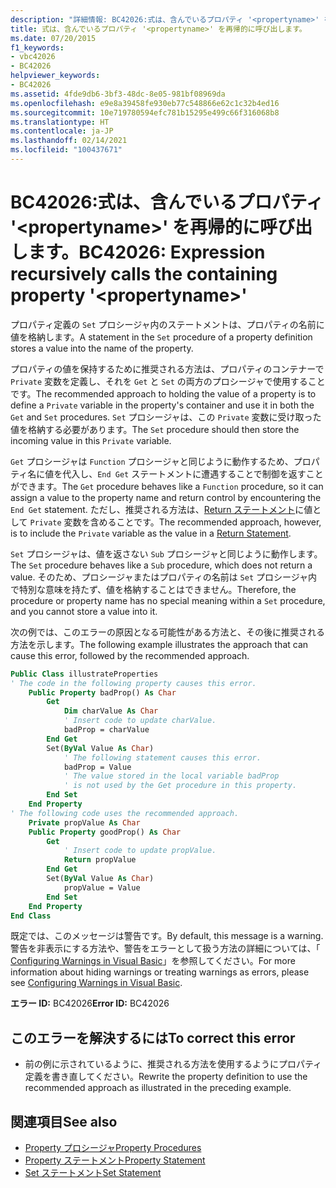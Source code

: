 ```yaml
---
description: "詳細情報: BC42026:式は、含んでいるプロパティ '<propertyname>' を再帰的に呼び出します。"
title: 式は、含んでいるプロパティ '<propertyname>' を再帰的に呼び出します。
ms.date: 07/20/2015
f1_keywords:
- vbc42026
- BC42026
helpviewer_keywords:
- BC42026
ms.assetid: 4fde9db6-3bf3-48dc-8e05-981bf08969da
ms.openlocfilehash: e9e8a39458fe930eb77c548866e62c1c32b4ed16
ms.sourcegitcommit: 10e719780594efc781b15295e499c66f316068b8
ms.translationtype: HT
ms.contentlocale: ja-JP
ms.lasthandoff: 02/14/2021
ms.locfileid: "100437671"
---
```

# <a name="bc42026-expression-recursively-calls-the-containing-property-propertyname"></a><span data-ttu-id="2d65c-103">BC42026:式は、含んでいるプロパティ '\<propertyname>' を再帰的に呼び出します。</span><span class="sxs-lookup"><span data-stu-id="2d65c-103">BC42026: Expression recursively calls the containing property '\<propertyname>'</span></span>

<span data-ttu-id="2d65c-104">プロパティ定義の `Set` プロシージャ内のステートメントは、プロパティの名前に値を格納します。</span><span class="sxs-lookup"><span data-stu-id="2d65c-104">A statement in the `Set` procedure of a property definition stores a value into the name of the property.</span></span>

 <span data-ttu-id="2d65c-105">プロパティの値を保持するために推奨される方法は、プロパティのコンテナーで `Private` 変数を定義し、それを `Get` と `Set` の両方のプロシージャで使用することです。</span><span class="sxs-lookup"><span data-stu-id="2d65c-105">The recommended approach to holding the value of a property is to define a `Private` variable in the property's container and use it in both the `Get` and `Set` procedures.</span></span> <span data-ttu-id="2d65c-106">`Set` プロシージャは、この `Private` 変数に受け取った値を格納する必要があります。</span><span class="sxs-lookup"><span data-stu-id="2d65c-106">The `Set` procedure should then store the incoming value in this `Private` variable.</span></span>

 <span data-ttu-id="2d65c-107">`Get` プロシージャは `Function` プロシージャと同じように動作するため、プロパティ名に値を代入し、`End Get` ステートメントに遭遇することで制御を返すことができます。</span><span class="sxs-lookup"><span data-stu-id="2d65c-107">The `Get` procedure behaves like a `Function` procedure, so it can assign a value to the property name and return control by encountering the `End Get` statement.</span></span> <span data-ttu-id="2d65c-108">ただし、推奨される方法は、[Return ステートメント](../statements/return-statement.md)に値として `Private` 変数を含めることです。</span><span class="sxs-lookup"><span data-stu-id="2d65c-108">The recommended approach, however, is to include the `Private` variable as the value in a [Return Statement](../statements/return-statement.md).</span></span>

 <span data-ttu-id="2d65c-109">`Set` プロシージャは、値を返さない `Sub` プロシージャと同じように動作します。</span><span class="sxs-lookup"><span data-stu-id="2d65c-109">The `Set` procedure behaves like a `Sub` procedure, which does not return a value.</span></span> <span data-ttu-id="2d65c-110">そのため、プロシージャまたはプロパティの名前は `Set` プロシージャ内で特別な意味を持たず、値を格納することはできません。</span><span class="sxs-lookup"><span data-stu-id="2d65c-110">Therefore, the procedure or property name has no special meaning within a `Set` procedure, and you cannot store a value into it.</span></span>

 <span data-ttu-id="2d65c-111">次の例では、このエラーの原因となる可能性がある方法と、その後に推奨される方法を示します。</span><span class="sxs-lookup"><span data-stu-id="2d65c-111">The following example illustrates the approach that can cause this error, followed by the recommended approach.</span></span>

```vb
Public Class illustrateProperties
' The code in the following property causes this error.
    Public Property badProp() As Char
        Get
            Dim charValue As Char
            ' Insert code to update charValue.
            badProp = charValue
        End Get
        Set(ByVal Value As Char)
            ' The following statement causes this error.
            badProp = Value
            ' The value stored in the local variable badProp
            ' is not used by the Get procedure in this property.
        End Set
    End Property
' The following code uses the recommended approach.
    Private propValue As Char
    Public Property goodProp() As Char
        Get
            ' Insert code to update propValue.
            Return propValue
        End Get
        Set(ByVal Value As Char)
            propValue = Value
        End Set
    End Property
End Class
```

 <span data-ttu-id="2d65c-112">既定では、このメッセージは警告です。</span><span class="sxs-lookup"><span data-stu-id="2d65c-112">By default, this message is a warning.</span></span> <span data-ttu-id="2d65c-113">警告を非表示にする方法や、警告をエラーとして扱う方法の詳細については、「 [Configuring Warnings in Visual Basic](/visualstudio/ide/configuring-warnings-in-visual-basic)」を参照してください。</span><span class="sxs-lookup"><span data-stu-id="2d65c-113">For more information about hiding warnings or treating warnings as errors, please see [Configuring Warnings in Visual Basic](/visualstudio/ide/configuring-warnings-in-visual-basic).</span></span>

 <span data-ttu-id="2d65c-114">**エラー ID:** BC42026</span><span class="sxs-lookup"><span data-stu-id="2d65c-114">**Error ID:** BC42026</span></span>

## <a name="to-correct-this-error"></a><span data-ttu-id="2d65c-115">このエラーを解決するには</span><span class="sxs-lookup"><span data-stu-id="2d65c-115">To correct this error</span></span>

- <span data-ttu-id="2d65c-116">前の例に示されているように、推奨される方法を使用するようにプロパティ定義を書き直してください。</span><span class="sxs-lookup"><span data-stu-id="2d65c-116">Rewrite the property definition to use the recommended approach as illustrated in the preceding example.</span></span>

## <a name="see-also"></a><span data-ttu-id="2d65c-117">関連項目</span><span class="sxs-lookup"><span data-stu-id="2d65c-117">See also</span></span>

- [<span data-ttu-id="2d65c-118">Property プロシージャ</span><span class="sxs-lookup"><span data-stu-id="2d65c-118">Property Procedures</span></span>](../../programming-guide/language-features/procedures/property-procedures.md)
- [<span data-ttu-id="2d65c-119">Property ステートメント</span><span class="sxs-lookup"><span data-stu-id="2d65c-119">Property Statement</span></span>](../statements/property-statement.md)
- [<span data-ttu-id="2d65c-120">Set ステートメント</span><span class="sxs-lookup"><span data-stu-id="2d65c-120">Set Statement</span></span>](../statements/set-statement.md)
